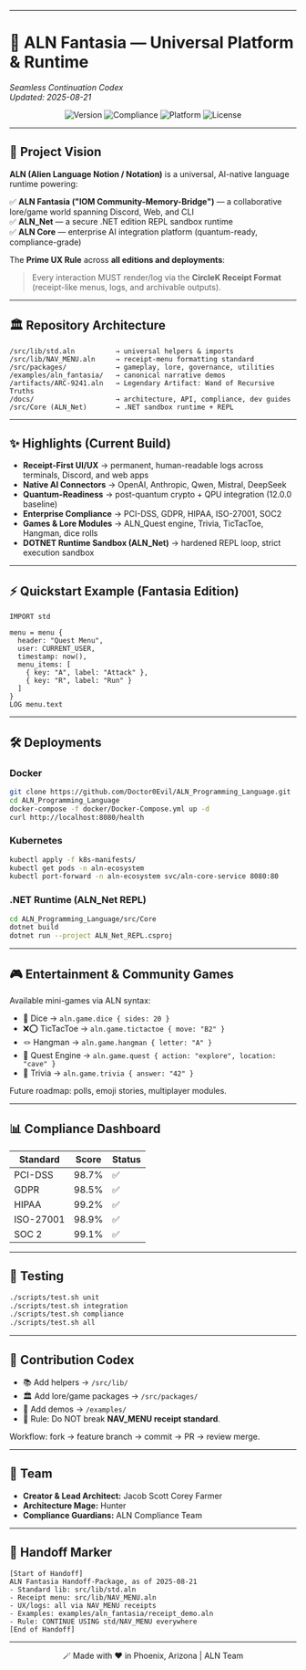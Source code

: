***

# 🌌 ALN Fantasia — Universal Platform & Runtime  
*Seamless Continuation Codex*  
*Updated: 2025-08-21*

<div align="center">
  <img src="https://img.shields.io/badge/version-12.0.0-blue.svg" alt="Version">
  <img src="https://img.shields.io/badge/compliance-98.9%25-green.svg" alt="Compliance">
  <img src="https://img.shields.io/badge/platform-cross--platform-brightgreen.svg" alt="Platform">
  <img src="https://img.shields.io/badge/license-MIT-orange.svg" alt="License">
</div>

***

## 🚀 Project Vision
**ALN (Alien Language Notion / Notation)** is a universal, AI-native language runtime powering:  

✅ **ALN Fantasia ("IOM Community-Memory-Bridge")** — a collaborative lore/game world spanning Discord, Web, and CLI  
✅ **ALN_Net** — a secure .NET edition REPL sandbox runtime  
✅ **ALN Core** — enterprise AI integration platform (quantum-ready, compliance-grade)  

The **Prime UX Rule** across **all editions and deployments**:  
> Every interaction MUST render/log via the **CircleK Receipt Format** (receipt-like menus, logs, and archivable outputs).

***

## 🏛 Repository Architecture

```
/src/lib/std.aln          → universal helpers & imports
/src/lib/NAV_MENU.aln     → receipt-menu formatting standard
/src/packages/            → gameplay, lore, governance, utilities
/examples/aln_fantasia/   → canonical narrative demos
/artifacts/ARC-9241.aln   → Legendary Artifact: Wand of Recursive Truths
/docs/                    → architecture, API, compliance, dev guides
/src/Core (ALN_Net)       → .NET sandbox runtime + REPL
```

***

## ✨ Highlights (Current Build)

- **Receipt-First UI/UX** → permanent, human-readable logs across terminals, Discord, and web apps  
- **Native AI Connectors** → OpenAI, Anthropic, Qwen, Mistral, DeepSeek  
- **Quantum-Readiness** → post-quantum crypto + QPU integration (12.0.0 baseline)  
- **Enterprise Compliance** → PCI-DSS, GDPR, HIPAA, ISO-27001, SOC2  
- **Games & Lore Modules** → ALN_Quest engine, Trivia, TicTacToe, Hangman, dice rolls  
- **DOTNET Runtime Sandbox (ALN_Net)** → hardened REPL loop, strict execution sandbox  

***

## ⚡ Quickstart Example (Fantasia Edition)

```aln
IMPORT std

menu = menu {
  header: "Quest Menu",
  user: CURRENT_USER,
  timestamp: now(),
  menu_items: [
    { key: "A", label: "Attack" },
    { key: "R", label: "Run" }
  ]
}
LOG menu.text
```

***

## 🛠 Deployments

### Docker
```bash
git clone https://github.com/Doctor0Evil/ALN_Programming_Language.git
cd ALN_Programming_Language
docker-compose -f docker/Docker-Compose.yml up -d
curl http://localhost:8080/health
```

### Kubernetes
```bash
kubectl apply -f k8s-manifests/
kubectl get pods -n aln-ecosystem
kubectl port-forward -n aln-ecosystem svc/aln-core-service 8080:80
```

### .NET Runtime (ALN_Net REPL)
```bash
cd ALN_Programming_Language/src/Core
dotnet build
dotnet run --project ALN_Net_REPL.csproj
```

***

## 🎮 Entertainment & Community Games

Available mini-games via ALN syntax:  

- 🎲 Dice → `aln.game.dice { sides: 20 }`  
- ❌⭕ TicTacToe → `aln.game.tictactoe { move: "B2" }`  
- 🪢 Hangman → `aln.game.hangman { letter: "A" }`  
- 🧭 Quest Engine → `aln.game.quest { action: "explore", location: "cave" }`  
- 🧠 Trivia → `aln.game.trivia { answer: "42" }`  

Future roadmap: polls, emoji stories, multiplayer modules.  

***

## 📊 Compliance Dashboard

| Standard  | Score | Status |
|-----------|-------|--------|
| PCI-DSS   | 98.7% | ✅ |
| GDPR      | 98.5% | ✅ |
| HIPAA     | 99.2% | ✅ |
| ISO-27001 | 98.9% | ✅ |
| SOC 2     | 99.1% | ✅ |

***

## 🧪 Testing

```bash
./scripts/test.sh unit
./scripts/test.sh integration
./scripts/test.sh compliance
./scripts/test.sh all
```

***

## 🧩 Contribution Codex

- 📚 Add helpers → `/src/lib/`  
- 🏛 Add lore/game packages → `/src/packages/`  
- 📜 Add demos → `/examples/`  
- 🚫 Rule: Do NOT break **NAV_MENU receipt standard**.  

Workflow: fork → feature branch → commit → PR → review merge.

***

## 👥 Team

- **Creator & Lead Architect:** Jacob Scott Corey Farmer  
- **Architecture Mage:** Hunter  
- **Compliance Guardians:** ALN Compliance Team  

***

## 📌 Handoff Marker

```
[Start of Handoff]
ALN Fantasia Handoff-Package, as of 2025-08-21
- Standard lib: src/lib/std.aln
- Receipt menu: src/lib/NAV_MENU.aln
- UX/logs: all via NAV_MENU receipts
- Examples: examples/aln_fantasia/receipt_demo.aln
- Rule: CONTINUE USING std/NAV_MENU everywhere
[End of Handoff]
```

***

<div align="center">
  🪄 Made with ❤️ in Phoenix, Arizona | ALN Team  
</div>
